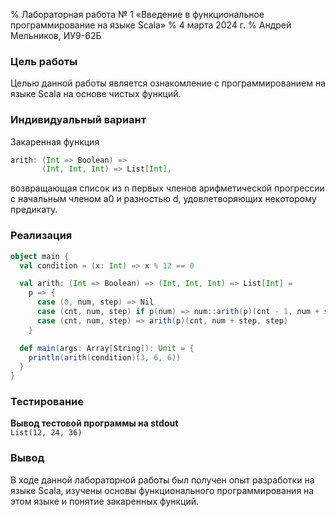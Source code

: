 % Лабораторная работа № 1 «Введение в функциональное
  программирование на языке Scala»
% 4 марта 2024 г.
% Андрей Мельников, ИУ9-62Б

### Цель работы
Целью данной работы является ознакомление с программированием на языке Scala на основе чистых функций.

### Индивидуальный вариант
Закаренная функция
```scala
arith: (Int => Boolean) => 
       (Int, Int, Int) => List[Int],
```
возвращающая список из n первых членов арифметической прогрессии с начальным членом a0 и разностью d, 
удовлетворяющих некоторому предикату.

### Реализация
```scala
object main {
  val condition = (x: Int) => x % 12 == 0

  val arith: (Int => Boolean) => (Int, Int, Int) => List[Int] =
    p => {
      case (0, num, step) => Nil
      case (cnt, num, step) if p(num) => num::arith(p)(cnt - 1, num + step, step)
      case (cnt, num, step) => arith(p)(cnt, num + step, step)
    }

  def main(args: Array[String]): Unit = {
    println(arith(condition)(3, 6, 6))
  }
}
```

### Тестирование
**Вывод тестовой программы на stdout**\
```List(12, 24, 36)```

### Вывод
В ходе данной лабораторной работы был получен опыт разработки на языке Scala, изучены основы
функционального программирования на этом языке и понятие закаренных функций.
